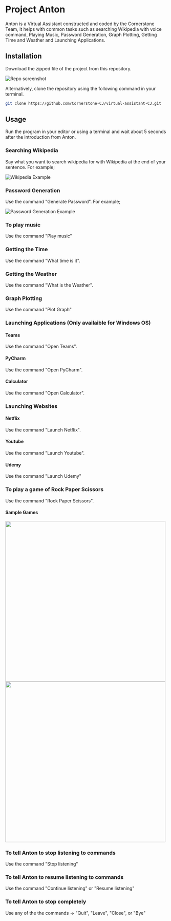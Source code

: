 # Project Anton

Anton is a Virtual Assistant constructed and coded by the Cornerstone Team, it helps with common tasks such as searching Wikipedia with voice command, Playing Music, Password Generation, Graph Plotting, Getting Time and Weather and Launching Applications.

## Installation

Download the zipped file of the project from this repository.

![Repo screenshot](images/github-download.png)

Alternatively, clone the repository using the following command in your terminal.

```bash
git clone https://github.com/Cornerstone-CJ/virtual-assistant-CJ.git
```

## Usage

Run the program in your editor or using a terminal and wait about 5 seconds after the introduction from Anton.

### Searching Wikipedia

Say what you want to search wikipedia for with Wikipedia at the end of your sentence. For example;

![Wikipedia Example](images/wikipedia.png)

### Password Generation

Use the command "Generate Password". For example;

![Password Generation Example](images/password.png)

### To play music

Use the command "Play music"

### Getting the Time

Use the command "What time is it".

### Getting the Weather

Use the command "What is the Weather".

### Graph Plotting

Use the command "Plot Graph"

### Launching Applications (Only availaible for Windows OS)

#### Teams

Use the command "Open Teams".

#### PyCharm

Use the command "Open PyCharm".

#### Calculator

Use the command "Open Calculator".

### Launching Websites

#### Netflix

Use the command "Launch Netflix".

#### Youtube

Use the command "Launch Youtube".

#### Udemy

Use the command "Launch Udemy"

### To play a game of Rock Paper Scissors

Use the command "Rock Paper Scissors".

#### Sample Games

<img src="images/rock-paper-scissors1.png" width="500">
<img src="images/rock-paper-scissors2.png" width="500">

### To tell Anton to stop listening to commands

Use the command "Stop listening"

### To tell Anton to resume listening to commands

Use the command "Continue listening" or "Resume listening"

### To tell Anton to stop completely

Use any of the the commands -> "Quit", "Leave", "Close", or "Bye"

